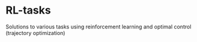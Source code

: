 # RL-tasks
Solutions to various tasks using reinforcement learning and optimal control (trajectory optimization)

